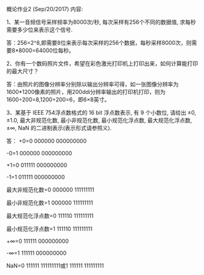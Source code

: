 概论作业2 (Sep/20/2017)
内容:

1、某一音频信号采样频率为8000次/秒, 每次采样有256个不同的数据值, 求每秒需要多少位来表示这个信号.

答：256=2^8,即需要8位来表示每次采样的256个数据，每秒采样8000次，则需要8*8000=64000位每秒。

2、你有一个数码照片文件，希望在彩色激光打印机上打印出来，如何计算能打印的最大尺寸？

答：由照片的图像分辨率分别除以输出分辨率可得，如一张图像分辨率为1600*1200像素的照片，用200ddi分辨率输出的打印机打印，则为1600÷200=8,1200÷200=6，即6×8英寸。

3、某基于 IEEE 754浮点数格式的 16 bit 浮点数表示, 有 9 个小数位, 请给出 ±0, ±1.0, 最大非规范化数, 最小非规范化数, 最小规范化浮点数, 最大规范化浮点数,±∞, NaN 的二进制表示(表示形式请参照义).

答：
+0=0 000000 000000000
    
-0=1 000000 000000000
    
+1=0 011111 000000000
   
 -1=1 011111 000000000
    
最大非规范化数=0 000000 111111111
    
最小非规范化数=1 000000 111111111
   
最大规范化浮点数=0 111110 111111111
    
最小规范化浮点数=1 111110 111111111
    
+∞=0 111111 000000000
   
 -∞=1 111111 000000000
   
 NaN=0 111111 111111111或1 111111 111111111